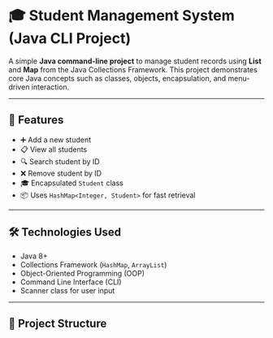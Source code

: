 # 🎓 Student Management System (Java CLI Project)

A simple **Java command-line project** to manage student records using **List** and **Map** from the Java Collections Framework. This project demonstrates core Java concepts such as classes, objects, encapsulation, and menu-driven interaction.

---

## 🚀 Features

- ➕ Add a new student
- 📋 View all students
- 🔍 Search student by ID
- ❌ Remove student by ID
- 🎓 Encapsulated `Student` class
- 📦 Uses `HashMap<Integer, Student>` for fast retrieval

---

## 🛠️ Technologies Used

- Java 8+
- Collections Framework (`HashMap`, `ArrayList`)
- Object-Oriented Programming (OOP)
- Command Line Interface (CLI)
- Scanner class for user input

---

## 📂 Project Structure

